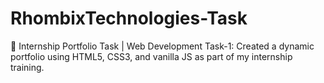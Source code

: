 # RhombixTechnologies-Task
💼 Internship Portfolio Task | Web Development   Task-1: Created a dynamic portfolio using HTML5, CSS3, and vanilla JS as part of my internship training.
